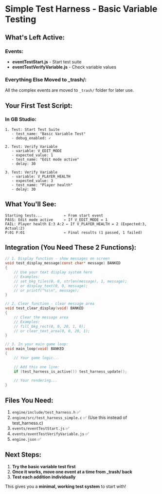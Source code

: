 # Simple Test Harness - Basic Variable Testing

## What's Left Active:

### Events:
- **eventTestStart.js** - Start test suite
- **eventTestVerifyVariable.js** - Check variable values

### Everything Else Moved to _trash/:
All the complex events are moved to `_trash/` folder for later use.

## Your First Test Script:

### In GB Studio:
```
1. Test: Start Test Suite
   - test_name: "Basic Variable Test"
   - debug_enabled: ✓

2. Test: Verify Variable  
   - variable: V_EDIT_MODE
   - expected_value: 1
   - test_name: "Edit mode active"
   - delay: 30

3. Test: Verify Variable
   - variable: V_PLAYER_HEALTH  
   - expected_value: 3
   - test_name: "Player health"
   - delay: 30
```

## What You'll See:

```
Starting tests...          ← From start event
PASS: Edit mode active     ← If V_EDIT_MODE = 1
FAIL: Player health E:3 A:2 ← If V_PLAYER_HEALTH = 2 (Expected:3, Actual:2)
P:01 F:01                  ← Final results (1 passed, 1 failed)
```

## Integration (You Need These 2 Functions):

```c
// 1. Display function - show messages on screen
void test_display_message(const char* message) BANKED
{
    // Use your text display system here
    // Examples:
    // set_bkg_tiles(0, 0, strlen(message), 1, message);
    // or display_text(0, 0, message);
    // or printf("%s\n", message);
}

// 2. Clear function - clear message area  
void test_clear_display(void) BANKED
{
    // Clear the message area
    // Examples:
    // fill_bkg_rect(0, 0, 20, 1, 0);
    // or clear_text_area(0, 0, 20, 1);
}

// 3. In your main game loop:
void main_loop(void) BANKED
{
    // Your game logic...
    
    // Add this one line:
    if (test_harness_is_active()) test_harness_update();
    
    // Your rendering...
}
```

## Files You Need:

1. `engine/include/test_harness.h` ✅
2. `engine/src/test_harness_simple.c` ✅ (Use this instead of test_harness.c)
3. `events/eventTestStart.js` ✅
4. `events/eventTestVerifyVariable.js` ✅
5. `engine.json` ✅

## Next Steps:

1. **Try the basic variable test first**
2. **Once it works, move one event at a time from _trash/ back**
3. **Test each addition individually**

This gives you a **minimal, working test system** to start with!
